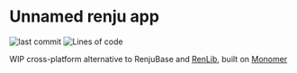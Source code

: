 # Unnamed renju app
![last commit](https://img.shields.io/github/last-commit/Litoprobka/renju-app)
![Lines of code](https://img.shields.io/tokei/lines/github/Litoprobka/renju-app)

WIP cross-platform alternative to RenjuBase and [RenLib](https://github.com/gomoku/RenLib), built on [Monomer](https://github.com/fjvallarino/monomer)
